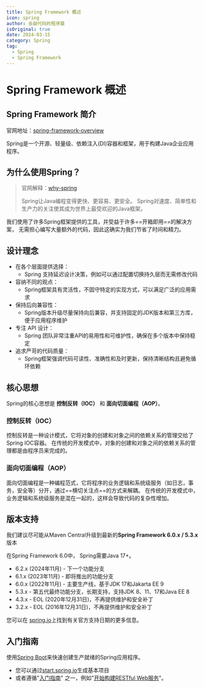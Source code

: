 ```yaml
---
title: Spring Framework 概述
icon: spring
author: 会敲代码的程序猿
isOriginal: true
date: 2024-03-15
category: Spring
tag:
  - Spring
  - Spring Framework
---
```


# Spring Framework 概述

## Spring Framework 简介

官网地址：[spring-framework-overview](https://docs.spring.io/spring-framework/reference/index.html)

Spring是一个开源、轻量级、依赖注入(DI)容器和框架，用于构建Java企业应用程序。

## 为什么使用Spring？

> 官网解释：[why-spring](https://spring.io/why-spring)
>
> Spring让Java编程变得更快、更容易、更安全。
> Spring对速度、简单性和生产力的关注使其成为世界上最受欢迎的Java框架。

我们使用了许多Spring框架提供的工具，并受益于许多==开箱即用==的解决方案，
无需担心编写大量额外的代码，因此这确实为我们节省了时间和精力。

## 设计理念

* 在各个层面提供选择：
    * Spring 支持延迟设计决策，例如可以通过配置切换持久层而无需修改代码
* 容纳不同的观点：
    * Spring框架具有灵活性，不固守特定的实现方式，可以满足广泛的应用需求
* 保持后向兼容性：
    * Spring版本升级尽量保持向后兼容，并支持固定的JDK版本和第三方库，便于应用程序维护
* 专注 API 设计：
    * Spring 团队非常注重API的易用性和可维护性，确保在多个版本中保持稳定
* 追求严苛的代码质量：
    * Spring框架强调代码可读性、准确性和及时更新，保持清晰结构且避免循环依赖

## 核心思想

Spring的核心思想是 **控制反转（IOC）** 和 **面向切面编程（AOP）**。

### 控制反转（IOC）

控制反转是一种设计模式，它将对象的创建和对象之间的依赖关系的管理交给了Spring IOC容器。
在传统的开发模式中，对象的创建和对象之间的依赖关系的管理都是由程序员来完成的。

### 面向切面编程（AOP）

面向切面编程是一种编程范式，它将程序的业务逻辑和系统级服务（如日志，事务，安全等）分开，通过==横切关注点==的方式来解耦。
在传统的开发模式中，业务逻辑和系统级服务是混在一起的，这样会导致代码的复杂性增加。

## 版本支持

我们建议尽可能从Maven Central升级到最新的**Spring Framework 6.0.x / 5.3.x** 版本

在Spring Framework 6.0中， Spring需要Java 17+。

* 6.2.x (2024年11月) - 下一个功能分支
* 6.1.x (2023年11月) - 即将推出的功能分支
* 6.0.x (2022年11月) - 主要生产线，基于JDK 17和Jakarta EE 9
* 5.3.x - 第五代最终功能分支，长期支持，支持JDK 8、11、17和Java EE 8
* 4.3.x - EOL (2020年12月31日)，不再提供维护和安全补丁
* 3.2.x - EOL (2016年12月31日)，不再提供维护和安全补丁

您可以在 [spring.io](https://spring.io/projects/spring-framework#support)上找到有关官方支持日期的更多信息。

## 入门指南

使用[Spring Boot](https://spring.io/projects/spring-boot)来快速创建生产就绪的Spring应用程序。

* 您可以通过[start.spring.io](start.spring.io)生成基本项目
* 或者遵循"[入门指南](https://spring.io/guides)"
  之一，例如"[开始构建RESTful Web服务](https://spring.io/guides/gs/rest-service/)"。
